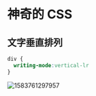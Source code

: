 # 神奇的 CSS

## 文字垂直排列

```css
div {
  writing-mode:vertical-lr
}
```

![1583761297957](C:\Users\18811\AppData\Roaming\Typora\typora-user-images\1583761297957.png)